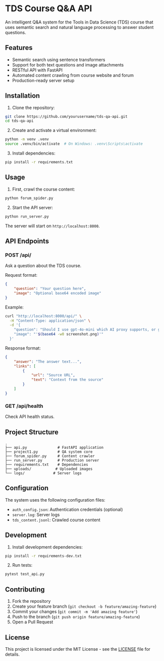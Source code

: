 # TDS Course Q&A API

An intelligent Q&A system for the Tools in Data Science (TDS) course that uses semantic search and natural language processing to answer student questions.

## Features

- Semantic search using sentence transformers
- Support for both text questions and image attachments
- RESTful API with FastAPI
- Automated content crawling from course website and forum
- Production-ready server setup

## Installation

1. Clone the repository:
```bash
git clone https://github.com/yourusername/tds-qa-api.git
cd tds-qa-api
```

2. Create and activate a virtual environment:
```bash
python -m venv .venv
source .venv/bin/activate  # On Windows: .venv\Scripts\activate
```

3. Install dependencies:
```bash
pip install -r requirements.txt
```

## Usage

1. First, crawl the course content:
```bash
python forum_spider.py
```

2. Start the API server:
```bash
python run_server.py
```

The server will start on `http://localhost:8000`.

## API Endpoints

### POST /api/
Ask a question about the TDS course.

Request format:
```json
{
    "question": "Your question here",
    "image": "Optional base64 encoded image"
}
```

Example:
```bash
curl "http://localhost:8000/api/" \
  -H "Content-Type: application/json" \
  -d '{
    "question": "Should I use gpt-4o-mini which AI proxy supports, or gpt3.5 turbo?",
    "image": "'$(base64 -w0 screenshot.png)'"
  }'
```

Response format:
```json
{
    "answer": "The answer text...",
    "links": [
        {
            "url": "Source URL",
            "text": "Context from the source"
        }
    ]
}
```

### GET /api/health
Check API health status.

## Project Structure

```
.
├── api.py              # FastAPI application
├── project1.py         # QA system core
├── forum_spider.py     # Content crawler
├── run_server.py       # Production server
├── requirements.txt    # Dependencies
├── uploads/           # Uploaded images
└── logs/             # Server logs
```

## Configuration

The system uses the following configuration files:

- `auth_config.json`: Authentication credentials (optional)
- `server.log`: Server logs
- `tds_content.jsonl`: Crawled course content

## Development

1. Install development dependencies:
```bash
pip install -r requirements-dev.txt
```

2. Run tests:
```bash
pytest test_api.py
```

## Contributing

1. Fork the repository
2. Create your feature branch (`git checkout -b feature/amazing-feature`)
3. Commit your changes (`git commit -m 'Add amazing feature'`)
4. Push to the branch (`git push origin feature/amazing-feature`)
5. Open a Pull Request

## License

This project is licensed under the MIT License - see the [LICENSE](LICENSE) file for details. 